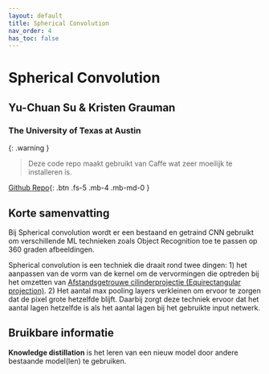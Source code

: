 ```yaml
---
layout: default
title: Spherical Convolution
nav_order: 4
has_toc: false
---
```


# Spherical Convolution
## Yu-Chuan Su & Kristen Grauman
### The University of Texas at Austin

{: .warning }
> Deze code repo maakt gebruikt van Caffe wat zeer moeilijk te installeren is.

[Github Repo]((https://github.com/sammy-su/Spherical-Convolution)){: .btn .fs-5 .mb-4 .mb-md-0 }

## Korte samenvatting

Bij Spherical convolution wordt er een bestaand en getraind CNN gebruikt om verschillende ML technieken zoals Object Recognition toe te passen
op 360 graden afbeeldingen.

Spherical convolution is een techniek die draait rond twee dingen: 1) het aanpassen van de vorm van de kernel om de vervormingen 
die optreden bij het omzetten van [Afstandsgetrouwe cilinderprojectie (Equirectangular projection)](https://modernwayz.github.io/AI-Project/docs/General%20Information.html#afstandsgetrouwe-cilinderprojectie-equirectangular-projection). 2) Het aantal max pooling layers verkleinen om ervoor te zorgen
dat de pixel grote hetzelfde blijft.
Daarbij zorgt deze techniek ervoor dat het aantal lagen hetzelfde is als het aantal lagen bij het gebruikte input netwerk.

## Bruikbare informatie

**Knowledge distillation** is het leren van een nieuw model door andere bestaande model(len) te gebruiken. 
